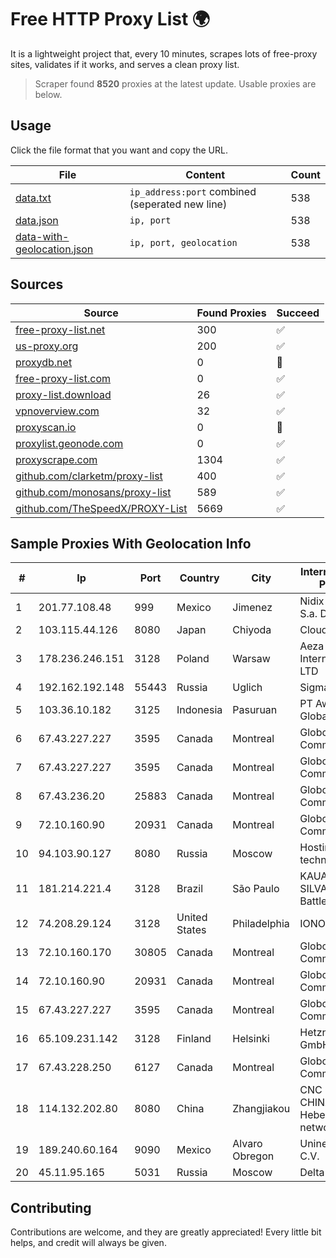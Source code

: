 
# Free HTTP Proxy List 🌍

It is a lightweight project that, every 10 minutes, scrapes lots of free-proxy sites, validates if it works, and serves a clean proxy list.


> Scraper found **8520** proxies at the latest update. Usable proxies are below.

## Usage

Click the file format that you want and copy the URL.


|File|Content|Count|
|----|-------|-----|
|[data.txt](https://raw.githubusercontent.com/themiralay/Proxy-List-World/master/data.txt)|`ip_address:port` combined (seperated new line)|538|
|[data.json](https://raw.githubusercontent.com/themiralay/Proxy-List-World/master/data.json)|`ip, port`|538|
|[data-with-geolocation.json](https://raw.githubusercontent.com/themiralay/Proxy-List-World/master/data-with-geolocation.json)|`ip, port, geolocation`|538|

## Sources

|Source|Found Proxies|Succeed|
|------|-------------|-------|
|[free-proxy-list.net](https://free-proxy-list.net)|300|✅|
|[us-proxy.org](https://www.us-proxy.org)|200|✅|
|[proxydb.net](http://proxydb.net)|0|🚫|
|[free-proxy-list.com](https://free-proxy-list.com/?page=&port=&type%5B%5D=http&type%5B%5D=https&up_time=0&search=Search)|0|✅|
|[proxy-list.download](https://www.proxy-list.download/HTTP)|26|✅|
|[vpnoverview.com](https://vpnoverview.com/privacy/anonymous-browsing/free-proxy-servers)|32|✅|
|[proxyscan.io](https://www.proxyscan.io)|0|🚫|
|[proxylist.geonode.com](https://proxylist.geonode.com/api/proxy-list?limit=300&page=1&sort_by=lastChecked&sort_type=desc&protocols=http,https)|0|✅|
|[proxyscrape.com](https://api.proxyscrape.com/v2/?request=displayproxies&protocol=http&timeout=10000&country=all&ssl=all&anonymity=all)|1304|✅|
|[github.com/clarketm/proxy-list](https://raw.githubusercontent.com/clarketm/proxy-list/master/proxy-list-raw.txt)|400|✅|
|[github.com/monosans/proxy-list](https://raw.githubusercontent.com/monosans/proxy-list/main/proxies/http.txt)|589|✅|
|[github.com/TheSpeedX/PROXY-List](https://raw.githubusercontent.com/TheSpeedX/PROXY-List/master/http.txt)|5669|✅|


## Sample Proxies With Geolocation Info

|#|Ip|Port|Country|City|Internet Service Provider|
|-|--|----|-------|----|-------------------------|
|1|201.77.108.48|999|Mexico|Jimenez|Nidix Networks S.a. De C.V.|
|2|103.115.44.126|8080|Japan|Chiyoda|Cloudie Limited|
|3|178.236.246.151|3128|Poland|Warsaw|Aeza International LTD|
|4|192.162.192.148|55443|Russia|Uglich|Sigma-Net Ltd|
|5|103.36.10.182|3125|Indonesia|Pasuruan|PT Awinet Global Mandiri|
|6|67.43.227.227|3595|Canada|Montreal|GloboTech Communications|
|7|67.43.227.227|3595|Canada|Montreal|GloboTech Communications|
|8|67.43.236.20|25883|Canada|Montreal|GloboTech Communications|
|9|72.10.160.90|20931|Canada|Montreal|GloboTech Communications|
|10|94.103.90.127|8080|Russia|Moscow|Hosting technology LTD|
|11|181.214.221.4|3128|Brazil|São Paulo|KAUA REIS DA SILVA trading as BattleHost|
|12|74.208.29.124|3128|United States|Philadelphia|IONOS SE|
|13|72.10.160.170|30805|Canada|Montreal|GloboTech Communications|
|14|72.10.160.90|20931|Canada|Montreal|GloboTech Communications|
|15|67.43.227.227|3595|Canada|Montreal|GloboTech Communications|
|16|65.109.231.142|3128|Finland|Helsinki|Hetzner Online GmbH|
|17|67.43.228.250|6127|Canada|Montreal|GloboTech Communications|
|18|114.132.202.80|8080|China|Zhangjiakou|CNC Group CHINA169 Hebei Province network|
|19|189.240.60.164|9090|Mexico|Alvaro Obregon|Uninet S.A. de C.V.|
|20|45.11.95.165|5031|Russia|Moscow|Delta Ltd|



## Contributing

Contributions are welcome, and they are greatly appreciated! Every
little bit helps, and credit will always be given.


